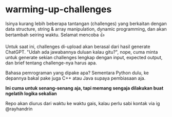 # warming-up-challenges
Isinya kurang lebih beberapa tantangan (challenges) yang berkaitan dengan data structure, string &amp; array manipulation, dynamic programming, dan akan bertambah seiring waktu. Selamat mencoba 👍

Untuk saat ini, challenges di-upload akan berasal dari hasil generate ChatGPT. "Udah ada jawabannya duluan kalau gitu?", nope, cuma minta untuk generate sekian challenges lengkap dengan input, expected output, dan brief tentang challenge-nya harus apa.

Bahasa pemrograman yang dipake apa? Sementara Python dulu, ke depannya bakal pake juga C++ atau Java supaya pembiasaan aja.

**Ini cuma untuk senang-senang aja, tapi memang sengaja dilakukan buat ngelatih logika sekalian**

Repo akan diurus dari waktu ke waktu gais, kalau perlu sabi kontak via ig @rayhandrin
